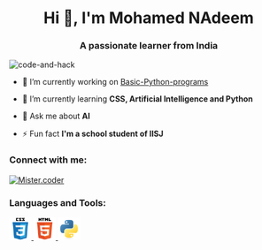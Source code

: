 <h1 align="center">Hi 👋, I'm Mohamed NAdeem</h1>
<h3 align="center">A passionate learner from India</h3>

<p align="left"> <img src="https://komarev.com/ghpvc/?username=code-and-hack&label=Profile%20views&color=0e75b6&style=flat" alt="code-and-hack" /> </p>

- 🔭 I’m currently working on [Basic-Python-programs](https://github.com/Code-and-Hack/Basic-Python-programs)

- 🌱 I’m currently learning **CSS, Artificial Intelligence and Python**

- 💬 Ask me about **AI**

- ⚡ Fun fact **I'm a school student of IISJ**

<h3 align="left">Connect with me:</h3>
<p align="left">
<a href="https://discord.gg/Mister.coder" target="blank"><img align="center" src="https://raw.githubusercontent.com/rahuldkjain/github-profile-readme-generator/master/src/images/icons/Social/discord.svg" alt="Mister.coder" height="30" width="40" /></a>
</p>

<h3 align="left">Languages and Tools:</h3>
<p align="left"> <a href="https://www.w3schools.com/css/" target="_blank" rel="noreferrer"> <img src="https://raw.githubusercontent.com/devicons/devicon/master/icons/css3/css3-original-wordmark.svg" alt="css3" width="40" height="40"/> </a> <a href="https://www.w3.org/html/" target="_blank" rel="noreferrer"> <img src="https://raw.githubusercontent.com/devicons/devicon/master/icons/html5/html5-original-wordmark.svg" alt="html5" width="40" height="40"/> </a> <a href="https://www.python.org" target="_blank" rel="noreferrer"> <img src="https://raw.githubusercontent.com/devicons/devicon/master/icons/python/python-original.svg" alt="python" width="40" height="40"/> </a> </p>
